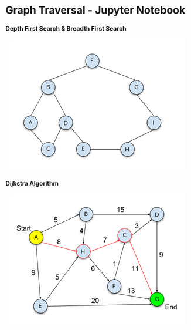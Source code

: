 # Graph Traversal - Jupyter Notebook

### Depth First Search & Breadth First Search

<p align="center">
  <img width="480" height="360" src="Graph_480_360.png">
</p>

### Dijkstra Algorithm

<p align="center">
  <img width="480" height="360" src="Color_Path_Weighted_Graph_480_360.png">
</p>

